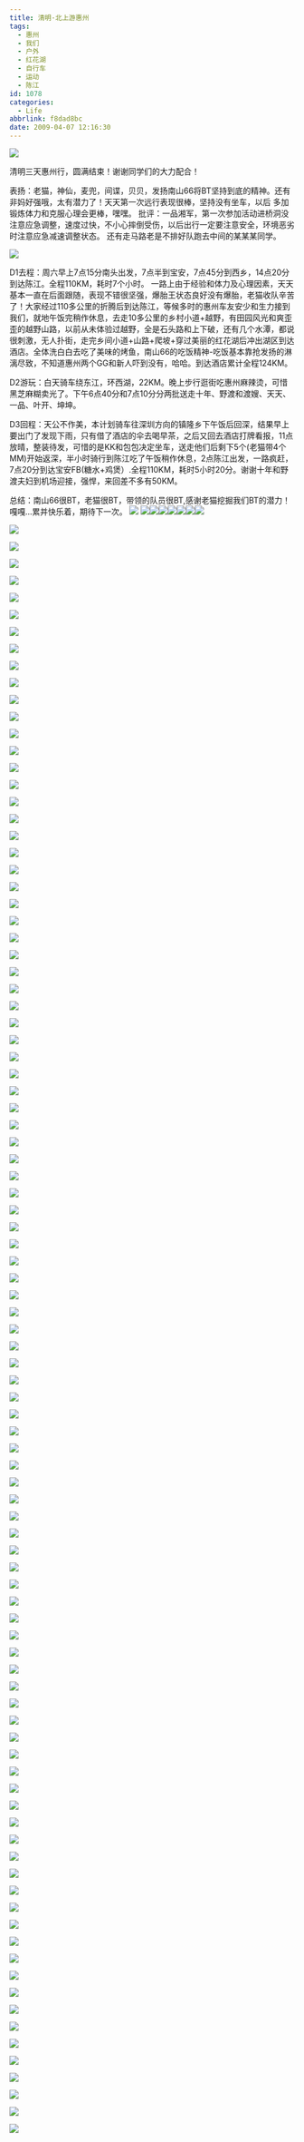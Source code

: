 ```yaml
---
title: 清明·北上游惠州
tags:
  - 惠州
  - 我们
  - 户外
  - 红花湖
  - 自行车
  - 运动
  - 陈江
id: 1078
categories:
  - Life
abbrlink: f8dad8bc
date: 2009-04-07 12:16:30
---
```


![](/images/2009/04/10_20090410_6647.jpg)

清明三天惠州行，圆满结束！谢谢同学们的大力配合！ 

表扬：老猫，神仙，麦兜，间谍，贝贝，发扬南山66将BT坚持到底的精神。还有非妈好强哦，太有潜力了！天天第一次远行表现很棒，坚持没有坐车，以后 
      多加锻炼体力和克服心理会更棒，嘿嘿。 
批评：一品湘军，第一次参加活动进桥洞没注意应急调整，速度过快，不小心摔倒受伤，以后出行一定要注意安全，环境恶劣时注意应急减速调整状态。 
      还有走马路老是不排好队跑去中间的某某某同学。 

![](/images/2009/04/10_20090410_6648.jpg)

D1去程：周六早上7点15分南头出发，7点半到宝安，7点45分到西乡，14点20分到达陈江。全程110KM，耗时7个小时。 
一路上由于经验和体力及心理因素，天天基本一直在后面跟随，表现不错很坚强，爆胎王状态良好没有爆胎，老猫收队辛苦了！大家经过110多公里的折腾后到达陈江，等候多时的惠州车友安少和生力接到我们，就地午饭完稍作休息，去走10多公里的乡村小道+越野，有田园风光和爽歪歪的越野山路，以前从未体验过越野，全是石头路和上下破，还有几个水潭，都说很刺激，无人扑街，走完乡间小道+山路+爬坡+穿过美丽的红花湖后冲出湖区到达酒店。全体洗白白去吃了美味的烤鱼，南山66的吃饭精神-吃饭基本靠抢发扬的淋漓尽致，不知道惠州两个GG和新人吓到没有，哈哈。到达酒店累计全程124KM。 

D2游玩：白天骑车绕东江，环西湖，22KM。晚上步行逛街吃惠州麻辣烫，可惜黑芝麻糊卖光了。下午6点40分和7点10分分两批送走十年、野渡和渡嫂、天天、一品、叶开、坤坤。 

D3回程：天公不作美，本计划骑车往深圳方向的镇隆乡下午饭后回深，结果早上要出门了发现下雨，只有借了酒店的伞去喝早茶，之后又回去酒店打牌看报，11点放晴，整装待发，可惜的是KK和包包决定坐车，送走他们后剩下5个(老猫带4个MM)开始返深，半小时骑行到陈江吃了午饭稍作休息，2点陈江出发，一路疯赶，7点20分到达宝安FB(糖水+鸡煲）.全程110KM，耗时5小时20分。谢谢十年和野渡夫妇到机场迎接，强悍，来回差不多有50KM。 

总结：南山66很BT，老猫很BT，带领的队员很BT,感谢老猫挖掘我们BT的潜力！嘎嘎...累并快乐着，期待下一次。 
![](/images/2007/11/19_yct009_9007.gif) ![](/images/2009/04/07_yct010_11129.gif)![](/images/2008/01/02_yct004_9284.gif)![](/images/2008/01/02_yct006_9258.gif)![](/images/2010/04/22_yct008_12629.gif)![](/images/2007/07/28_yct013_12834.gif)![](/images/2009/04/07_yct014_13131.gif)![](/images/2008/12/25_yct002_10649.gif) 

![](/images/2009/04/07_20090407_11134.jpg)

![](/images/2009/04/10_20090410_6649.jpg)

![](/images/2009/04/10_20090410_6650.jpg)

![](/images/2009/04/10_20090410_6651.jpg)

![](/images/2009/04/07_20090407_11135.jpg)

![](/images/2009/04/07_20090407_11136.jpg)

![](/images/2009/04/10_20090410_6652.jpg)

![](/images/2009/04/10_20090410_6653.jpg)

![](/images/2009/04/10_20090410_6654.jpg)

![](/images/2009/04/07_20090407_11137.jpg)

![](/images/2009/04/07_20090407_11138.jpg)

![](/images/2009/04/10_20090410_6655.jpg)

![](/images/2009/04/07_20090407_11139.jpg)

![](/images/2009/04/07_20090407_11140.jpg)

![](/images/2009/04/07_20090407_11141.jpg)

![](/images/2009/04/07_20090407_11142.jpg)

![](/images/2009/04/10_20090410_6656.jpg)

![](/images/2009/04/10_20090410_6657.jpg)

![](/images/2009/04/10_20090410_6658.jpg)

![](/images/2009/04/07_20090407_11143.jpg)

![](/images/2009/04/07_20090407_11144.jpg)

![](/images/2009/04/10_20090410_6659.jpg)

![](/images/2009/04/10_20090410_6660.jpg)

![](/images/2009/04/10_20090410_6661.jpg)

![](/images/2009/04/07_20090407_11145.jpg)

![](/images/2009/04/10_20090410_6662.jpg)

![](/images/2009/04/07_20090407_11146.jpg)

![](/images/2009/04/07_20090407_11147.jpg)

![](/images/2009/04/10_20090410_6663.jpg)

![](/images/2009/04/07_20090407_11148.jpg)

![](/images/2009/04/10_20090410_6664.jpg)

![](/images/2009/04/07_20090407_11149.jpg)

![](/images/2009/04/10_20090410_6665.jpg)

![](/images/2009/04/10_20090410_6666.jpg)

![](/images/2009/04/10_20090410_6667.jpg)

![](/images/2009/04/10_20090410_6668.jpg)

![](/images/2009/04/10_20090410_6669.jpg)

![](/images/2009/04/07_20090407_11150.jpg)

![](/images/2009/04/07_20090407_11151.jpg)

![](/images/2009/04/07_20090407_11152.jpg)

![](/images/2009/04/10_20090410_6670.jpg)

![](/images/2009/04/10_20090410_6671.jpg)

![](/images/2009/04/07_20090407_11153.jpg)

![](/images/2009/04/10_20090410_6672.jpg)

![](/images/2009/04/10_20090410_6673.jpg)

![](/images/2009/04/07_20090407_11154.jpg)

![](/images/2009/04/07_20090407_11155.jpg)

![](/images/2009/04/07_20090407_11156.jpg)

![](/images/2009/04/07_20090407_11157.jpg)

![](/images/2009/04/07_20090407_11158.jpg)

![](/images/2009/04/07_20090407_11159.jpg)

![](/images/2009/04/10_20090410_6674.jpg)

![](/images/2009/04/07_20090407_11160.jpg)

![](/images/2009/04/10_20090410_6675.jpg)

![](/images/2009/04/07_20090407_11161.jpg)

![](/images/2009/04/07_20090407_11162.jpg)

![](/images/2009/04/10_20090410_6676.jpg)

![](/images/2009/04/10_20090410_6677.jpg)

![](/images/2009/04/10_20090410_6678.jpg)

![](/images/2009/04/07_20090407_11163.jpg)

![](/images/2009/04/10_20090410_6679.jpg)

![](/images/2009/04/10_20090410_6680.jpg)

![](/images/2009/04/10_20090410_6681.jpg)

![](/images/2009/04/07_20090407_11164.jpg)

![](/images/2009/04/10_20090410_6682.jpg)

![](/images/2009/04/07_20090407_11165.jpg)

![](/images/2009/04/07_20090407_11166.jpg)

![](/images/2009/04/07_20090407_11167.jpg)

![](/images/2009/04/10_20090410_6683.jpg)

![](/images/2009/04/10_20090410_6684.jpg)

![](/images/2009/04/10_20090410_6685.jpg)

![](/images/2009/04/10_20090410_6686.jpg)

![](/images/2009/04/07_20090407_11168.jpg)

![](/images/2009/04/10_20090410_6687.jpg)

![](/images/2009/04/10_20090410_6688.jpg)

![](/images/2009/04/10_20090410_6689.jpg)

![](/images/2009/04/07_20090407_11169.jpg)

![](/images/2009/04/07_20090407_11170.jpg)

![](/images/2009/04/07_20090407_11171.jpg)

![](/images/2009/04/07_20090407_11172.jpg)

![](/images/2009/04/07_20090407_11173.jpg)

![](/images/2009/04/07_20090407_11174.jpg)

![](/images/2009/04/07_20090407_11175.jpg)

![](/images/2009/04/07_20090407_11176.jpg)

![](/images/2009/04/07_20090407_11177.jpg)

![](/images/2009/04/10_20090410_6690.jpg)

![](/images/2009/04/07_20090407_11178.jpg)

![](/images/2009/04/07_20090407_11179.jpg)

![](/images/2009/04/10_20090410_6691.jpg)

![](/images/2009/04/07_20090407_11180.jpg)

![](/images/2009/04/07_20090407_11181.jpg)

![](/images/2009/04/07_20090407_11182.jpg)

![](/images/2009/04/07_20090407_11183.jpg)

![](/images/2009/04/07_20090407_11184.jpg)

![](/images/2009/04/07_20090407_11185.jpg)